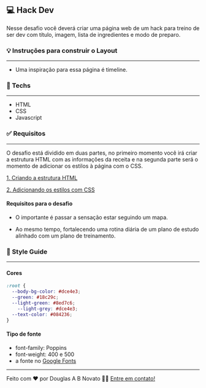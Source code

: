 ## 💻 Hack Dev

Nesse desafio você deverá criar uma página web de um hack para treino de ser dev com título, imagem, lista de ingredientes e modo de preparo.

### 💡 Instruções para construir o Layout

---

- Uma inspiração para essa página é timeline.


### 🚀 Techs 

---

- HTML
- CSS
- Javascript

### ✅ Requisitos 

---

O desafio está dividido em duas partes, no primeiro momento você irá criar a estrutura HTML com as informações da receita e na segunda parte será o momento de adicionar os estilos à página com o CSS.

[1. Criando a estrutura HTML](https://www.notion.so/1-Criando-a-estrutura-HTML-a73054c07efa45cc9e7449c6ebf5e046)

[2. Adicionando os estilos com CSS](https://www.notion.so/2-Adicionando-os-estilos-com-CSS-f0797e51911e453eabdc99634a0356a0)

#### Requisitos para o desafio

- O importante é passar a sensação estar seguindo um mapa.

- Ao mesmo tempo, fortalecendo uma rotina diária de um plano de estudo alinhado com um plano de treinamento.

### 🎨 Style Guide

---

#### Cores 

```css
:root {
  --body-bg-color: #dce4e3;
  --green: #18c29c;
  --light-green: #8ed7c6;
	--light-grey: #dce4e3;
  --text-color: #084236;
}
```

#### Tipo de fonte

- font-family: Poppins 
- font-weight: 400 e 500
- a fonte no [Google Fonts](https://fonts.google.com/)  
 
---  

Feito com ❤️ por Douglas A B Novato 👋🏽 [Entre em contato!](https://www.linkedin.com/in/douglasabnovato/)

